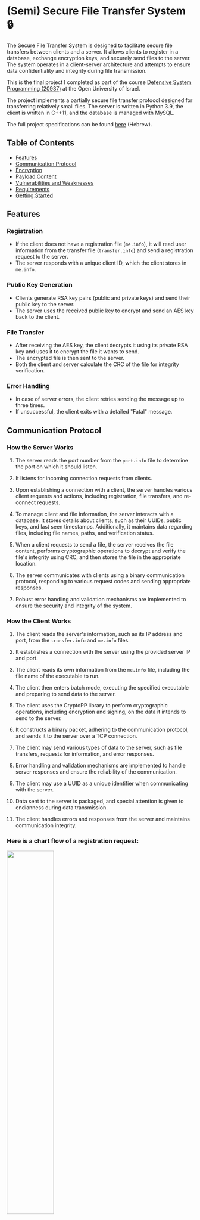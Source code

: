 # (Semi) Secure File Transfer System :lock:

The Secure File Transfer System is designed to facilitate secure file transfers between clients and a server. It allows clients to register in a database, exchange encryption keys, and securely send files to the server. The system operates in a client-server architecture and attempts to ensure data confidentiality and integrity during file transmission.

This is the final project I completed as part of the course [Defensive System Programming (20937)](https://www-e.openu.ac.il/courses/20937.htm) at the Open University of Israel.

The project implements a partially secure file transfer protocol designed for transferring relatively small files. The server is written in Python 3.9, the client is written in C++11, and the database is managed with MySQL.

The full project specifications can be found [here](readme/project_specifications.pdf) (Hebrew).

## Table of Contents
- [Features](#features)
- [Communication Protocol](#communication-protocol)
- [Encryption](#encryption)
- [Payload Content](#payload-content)
- [Vulnerabilities and Weaknesses](#vulnerabilities-and-weaknesses)
- [Requirements](#requirements)
- [Getting Started](#getting-started)

## Features

### Registration
- If the client does not have a registration file (`me.info`), it will read user information from the transfer file (`transfer.info`) and send a registration request to the server.
- The server responds with a unique client ID, which the client stores in `me.info`.

### Public Key Generation
- Clients generate RSA key pairs (public and private keys) and send their public key to the server.
- The server uses the received public key to encrypt and send an AES key back to the client.

### File Transfer
- After receiving the AES key, the client decrypts it using its private RSA key and uses it to encrypt the file it wants to send.
- The encrypted file is then sent to the server.
- Both the client and server calculate the CRC of the file for integrity verification.

### Error Handling
- In case of server errors, the client retries sending the message up to three times.
- If unsuccessful, the client exits with a detailed "Fatal" message.

## Communication Protocol

### How the Server Works

1. The server reads the port number from the `port.info` file to determine the port on which it should listen.

2. It listens for incoming connection requests from clients.

3. Upon establishing a connection with a client, the server handles various client requests and actions, including registration, file transfers, and re-connect requests.

4. To manage client and file information, the server interacts with a database. It stores details about clients, such as their UUIDs, public keys, and last seen timestamps. Additionally, it maintains data regarding files, including file names, paths, and verification status.

5. When a client requests to send a file, the server receives the file content, performs cryptographic operations to decrypt and verify the file's integrity using CRC, and then stores the file in the appropriate location.

6. The server communicates with clients using a binary communication protocol, responding to various request codes and sending appropriate responses.

7. Robust error handling and validation mechanisms are implemented to ensure the security and integrity of the system.

### How the Client Works

1. The client reads the server's information, such as its IP address and port, from the `transfer.info` and `me.info` files.

2. It establishes a connection with the server using the provided server IP and port.

3. The client reads its own information from the `me.info` file, including the file name of the executable to run.

4. The client then enters batch mode, executing the specified executable and preparing to send data to the server.

5. The client uses the CryptoPP library to perform cryptographic operations, including encryption and signing, on the data it intends to send to the server.

6. It constructs a binary packet, adhering to the communication protocol, and sends it to the server over a TCP connection.

7. The client may send various types of data to the server, such as file transfers, requests for information, and error responses.

8. Error handling and validation mechanisms are implemented to handle server responses and ensure the reliability of the communication.

9. The client may use a UUID as a unique identifier when communicating with the server.

10. Data sent to the server is packaged, and special attention is given to endianness during data transmission.

11. The client handles errors and responses from the server and maintains communication integrity.


### Here is a chart flow of a registration request:

<img src="readme/protocol-registration.jpg" width=50% height=50%>


### And here's what a reconnect looks like:

<img src="readme/protocol-reconnect.jpg" width=50% height=50%>


## Encryption

- **Symmetric Encryption**: CBC-AES with a 128-bit key length is used for symmetric encryption of file content. Initialization Vectors (IVs) are assumed to be zero-filled.
  
- **Asymmetric Encryption**: RSA with 1024-bit key length is used for asymmetric encryption, primarily for exchanging encryption keys between clients and the server.

## Payload Content

The payload content varies depending on the type of request/response. Each payload has a different structure.

### *Client Requests:*

Requests to the server have a structured format combined of both:

#### Request Header
Field      | Meaning
-----------|--------
ID Client  | Unique identifier for each client (128 bits).
Version    | Client version number.
Code       | Request code.

*&*

#### Request Payload Content
Field      | Meaning
-----------|--------
payload    | Variable - Request content, varies depending on the request.


#### Request 1100 – Registration
Field   | Meaning
--------|--------
Name    | ASCII string representing the user's name, including a null terminator character (null-terminated).

* Note: The server ignores the ID Client field.

#### Request 1101 – Public Key Transmission
Field      | Meaning
-----------|--------
Name       | ASCII string representing the user's name, including a null terminator character (null-terminated).
Key Public | Client's public key.

#### Request 1102 – Re-login (if the client has registered before)
Field   | Meaning
--------|--------
Name    | ASCII string representing the user's name, including a null terminator character (null-terminated).

#### Request 1103 – File Transmission
Field           | Meaning
----------------|--------
Name File       | Name of the sent file.
Content Message | Variable content of the file, encrypted using a symmetric key.

#### Request 1104 – Valid CRC
Field   | Meaning
--------|--------
Name File | Name of the sent file.

#### Request 1105 – Invalid CRC, Resend (after Request 1103)
Field   | Meaning
--------|--------
Name File | Name of the sent file.

#### Request 1106 – Invalid CRC for the Fourth Time, Giving Up
Field   | Meaning
--------|--------
Name File | Name of the sent file.

### *Server Response:*
Field         | Meaning
--------------|--------
Header        | Header information.
Version       | Server version number.
Code          | Response code.
size Payload  | Size of the response payload.
Payload       | Variable response content based on the response code.

#### Response 2100 – Successful Registration
Field    | Meaning
---------|--------
ID Client| Unique client identifier.

#### Response 2101 – Registration Failed
Field    | Meaning
---------|--------
ID Client| Unique client identifier.

#### Response 2102 – Received Public Key, Sending Encrypted AES Key
Field          | Meaning
---------------|--------
ID Client      | Unique client identifier.
Symmetric Key  | Encrypted symmetric key for the client.

#### Response 2103 – File Received Successfully with CRC
Field           | Meaning
----------------|--------
ID Client       | Unique sender client identifier.
Size Content    | Size of the received file (after decryption).
Name File       | Name of the received file.
CRC             | Checksum.

#### Response 2104 – Message Acknowledged, Thank You
Field    | Meaning
---------|--------
ID Client| Unique client identifier.

#### Response 2105 – Approving Re-login Request, Sending Encrypted AES Key (Same as Code 2102)
Field          | Meaning
---------------|--------
ID Client      | Unique client identifier.
Symmetric Key  | Encrypted symmetric key for the client.

#### Response 2106 – Re-login Request Denied (Client Not Registered or Invalid Public Key)
Field    | Meaning
---------|--------
ID Client| Unique client identifier.

#### Response 2107 – General Server Error (Unhandled Cases, e.g., Disk Space Exhausted or Database Failure)
Field    | Meaning
---------|--------
ID Client| Unique client identifier.

## Vulnerabilities and Weaknesses

| Vulnerability                       | Description                                                                                          | Solution                                                                                                                                                                                                                                                                 |
|-------------------------------------|------------------------------------------------------------------------------------------------------|---------------------------------------------------------------------------------------------------------------------------------------------------------------------------------------------------------------------------------------------------------------------------|
| Server Crash                        | Attacker may cause a deliberate server crash that will corrupt database or take down the server.                   | Vulnerabilities in server.py and server.db were addressed to prevent server crashes. Proper error handling and input validation mechanisms were implemented to prevent crashes caused by unexpected inputs or situations.                                                                          |
| DDoS Attacks                        | The attacker can send multiple requests, potentially leading to a server crash due to request overflow or causing the operating system to crash by overwhelming it with a large number of files until available storage is exhausted.              | Measures were taken to mitigate the risk of Distributed Denial of Service attacks as much as a simple project like this allows by limiting connections per IP and files amount permitted per user. Yet, the measures taken are pretty basic and do not protect against any modern attack. Services like Cloudflare would be integrated in a real scenario, to mitigate this sort of attacks.                    |
| Unauthorized Database Access        | SQL injections may allow attacker to gain unauthorized access. Additionallym, if 2 users make a concurrent action on the database, a corruption may happen which potentially can corrupt data.                 | Strong input validation and sanitization techniques were implemented to prevent SQL injection vulnerabilities. Mutual exclusive protectionwas implemented to safeguard against potential data corruption.            |
| Directory Traversal Attack     | Attacker may traverse the server's directory through toxic input.                              | Input validation and sanitization processes were applied to mitigate directory traversal attempts. User access was restricted to approved directories and files only.                                              |
| Buffer/Integer Overflow             | Buffer and integer overflow issues in C++ code.                          | Strict bounds checking and data validation logic were introduced in the C++ code segments. Secure libraries and best practices for buffer management and integer handling were followed to eliminate overflow vulnerabilities of vulnerable methods. For exxample, using ```string``` instead of ```char*```.                        |
| Impersonation                       | Man-in-the-Middle attacks.  | Even though this project is implementing a semi-TLS protocol. the UUID is initially available to an attacker that may listen to the client. As part of this project, a solution was not provided as the specifications of the project didn't stipulate it, but in a real scenario, an encryption of the UUID would be performed as well. |

## Requirements

To successfully use and compile the Secure File Transfer System, you will need the following software and libraries installed:

### For the Python Server:

- **Python**: Ensure you have Python 3.9 or a compatible version installed on your system.

- **Crypto.Cipher**: You will need the Crypto.Cipher library for encryption. You can install it using pip with the following command: ```pip install pycryptodome```.


### For the C++ Client:

- **C++11**: The server is written in C++11, so you'll need a C++11 compatible compiler. Make sure you have a suitable compiler installed.

- **Crypto++ (Version 8.7.0)**: Crypto++ is used for cryptographic operations. You can download and install Crypto++ from the official website: [Crypto++ Library (Version 8.7.0)](https://www.cryptopp.com/release870.html).

- **Boost C++ Libraries (Version 1.81.0)**: Boost provides a wide range of useful C++ libraries. In this project it is used for the network handling. You can download and install Boost from the official website: [Boost C++ Libraries (Version 1.81.0)](https://www.boost.org/users/history/version_1_81_0.html).


## Getting Started

To use the project, follow these steps:

1. Compile the client program using C++.

2. Ensure that the `info.transfer` file is properly configured with the server's IP address, port number, client name, and file path.

3. The Python server should also be running and configured to communicate with clients.

4. Run the client program to register with the server (if not registered) or perform other file transfer operations.

